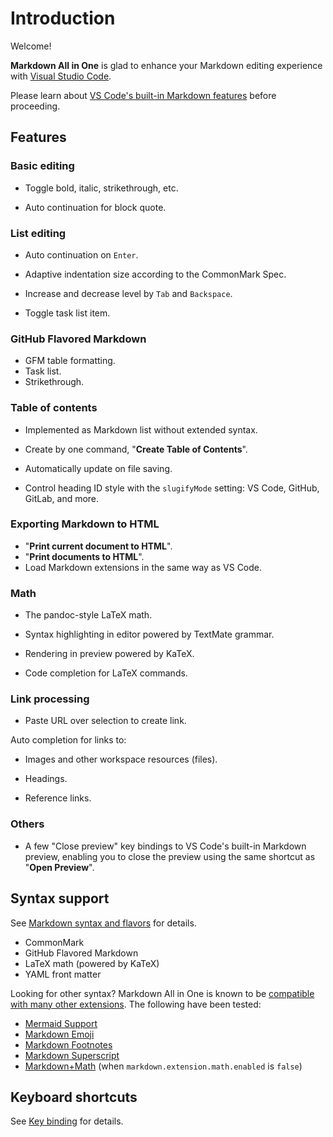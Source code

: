# Introduction

Welcome!

**Markdown All in One** is glad to enhance your Markdown editing experience with [Visual Studio Code](https://code.visualstudio.com/).

Please learn about [VS Code's built-in Markdown features](https://code.visualstudio.com/docs/languages/markdown) before proceeding.

## Features

### Basic editing

* Toggle bold, italic, strikethrough, etc.

* Auto continuation for block quote.

### List editing

* Auto continuation on `Enter`.

* Adaptive indentation size according to the CommonMark Spec.

* Increase and decrease level by `Tab` and `Backspace`.

* Toggle task list item.

### GitHub Flavored Markdown

* GFM table formatting.
* Task list.
* Strikethrough.

### Table of contents

* Implemented as Markdown list without extended syntax.

* Create by one command, "**Create Table of Contents**".

* Automatically update on file saving.

* Control heading ID style with the `slugifyMode` setting: VS Code, GitHub, GitLab, and more.

### Exporting Markdown to HTML

* "**Print current document to HTML**".
* "**Print documents to HTML**".
* Load Markdown extensions in the same way as VS Code.

### Math

* The pandoc-style LaTeX math.

* Syntax highlighting in editor powered by TextMate grammar.

* Rendering in preview powered by KaTeX.

* Code completion for LaTeX commands.

### Link processing

* Paste URL over selection to create link.

Auto completion for links to:

* Images and other workspace resources (files).

* Headings.

* Reference links.

### Others

* A few "Close preview" key bindings to VS Code's built-in Markdown preview, enabling you to close the preview using the same shortcut as "**Open Preview**".

## Syntax support

See [Markdown syntax and flavors](./markdown-syntax-and-flavors.md) for details.

* CommonMark
* GitHub Flavored Markdown
* LaTeX math (powered by KaTeX)
* YAML front matter

Looking for other syntax? Markdown All in One is known to be [compatible with many other extensions](./compatibility.md). The following have been tested:

* [Mermaid Support](https://marketplace.visualstudio.com/items?itemName=bierner.markdown-mermaid)
* [Markdown Emoji](https://marketplace.visualstudio.com/items?itemName=bierner.markdown-emoji)
* [Markdown Footnotes](https://marketplace.visualstudio.com/items?itemName=bierner.markdown-footnotes)
* [Markdown Superscript](https://marketplace.visualstudio.com/items?itemName=DevHawk.markdown-sup)
* [Markdown+Math](https://marketplace.visualstudio.com/items?itemName=goessner.mdmath) (when `markdown.extension.math.enabled` is `false`)

## Keyboard shortcuts

See [Key binding](./key-binding.md) for details.

